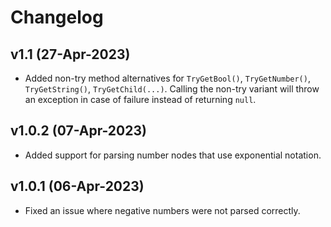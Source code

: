 # Changelog

## v1.1 (27-Apr-2023)

- Added non-try method alternatives for `TryGetBool()`, `TryGetNumber()`, `TryGetString()`, `TryGetChild(...)`. Calling the non-try variant will throw an exception in case of failure instead of returning `null`.

## v1.0.2 (07-Apr-2023)

- Added support for parsing number nodes that use exponential notation.

## v1.0.1 (06-Apr-2023)

- Fixed an issue where negative numbers were not parsed correctly.